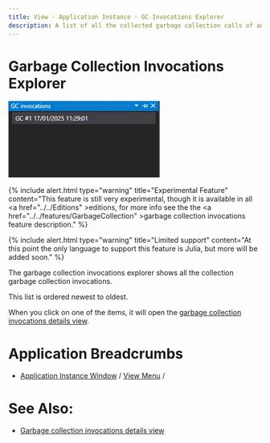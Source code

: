 ```yaml
---
title: View - Application Instance - GC Invocations Explorer
description: A list of all the collected garbage collection calls of an application.
---
```


# Garbage Collection Invocations Explorer

![assets/img/ApplicationInstanceWindow/GCInvocationsExplorer.png](../../../assets/img/ApplicationInstanceWindow/GCInvocationsExplorer.png)


{% include alert.html  type="warning" title="Experimental Feature" content="This feature is still very experimental, though it is available in all <a href=\"../../Editions\" >editions</a>, for more info see the the <a href=\"../../features/GarbageCollection\" >garbage collection invocations feature</a> description." %}

{% include alert.html  type="warning" title="Limited support" content="At this point the only language to support this feature is Julia, but more will be added soon." %}

The garbage collection invocations explorer shows all the collection garbage collection invocations. 

This list is ordered newest to oldest.

When you click on one of the items, it will open the [garbage collection invocations details view](GCInvocationsDetailsView.md).

# Application Breadcrumbs
- [Application Instance Window](../ApplicationInstanceDockWindow.md) / [View Menu](../ApplicationInstanceDockWindow/MenuBar.md#view-menu) / 

# See Also:
- [Garbage collection invocations details view](GCInvocationsDetailsView.md)